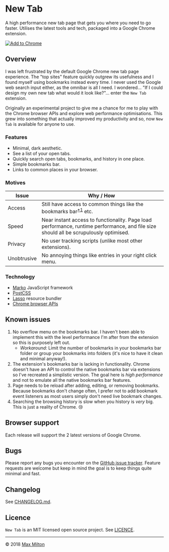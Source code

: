 <!-- markdownlint-disable no-inline-html -->

# New Tab

A high performance new tab page that gets you where you need to go faster. Utilises the latest tools and tech, packaged into a Google Chrome extension.

[![Add to Chrome](https://developer.chrome.com/webstore/images/ChromeWebStore_Badge_v2_340x96.png)](https://chrome.google.com/webstore/detail/new-tab/cpcibnbdmpmcmnkhoiilpnlaepkepknb)

## Overview

I was left frustrated by the default Google Chrome new tab page experience. The "top sites" feature quickly outgrew its usefulness and I found myself using bookmarks instead every time. I never used the Google web search input either, as the omnibar is all I need. I wondered... "If I could design my own new tab what would it look like?"... enter the `New Tab` extension.

Originally an experimental project to give me a chance for me to play with the Chrome browser APIs and explore web performance optimisations. This grew into something that actually improved my productivity and so, now `New Tab` is available for anyone to use.

### Features

* Minimal, dark aesthetic.
* See a list of your open tabs.
* Quickly search open tabs, bookmarks, and history in one place.
* Simple bookmarks bar.
* Links to common places in your browser.

### Motives

Issue | Why / How
--|--
Access | Still have access to common things like the bookmarks bar<sup>[*1](#known-issues)</sup> etc.
Speed | Near instant access to functionality. Page load performance, runtime performance, and file size should all be scrupulously optimised.
Privacy | No user tracking scripts (unlike most other extensions).
Unobtrusive | No annoying things like entries in your right click menu.

### Technology

* [Marko](https://markojs.com) JavaScript framework
* [PostCSS](http://postcss.org/)
* [Lasso](https://github.com/lasso-js/lasso) resource bundler
* [Chrome browser APIs](https://developer.chrome.com/apps/api_index)

## Known issues

1. No overflow menu on the bookmarks bar. I haven't been able to implement this with the level performance I'm after from the extension so this is purposely left out.
    * _Workaround:_ Limit the number of bookmarks in your bookmarks bar folder or group your bookmarks into folders (it's nice to have it clean and minimal anyway!).
1. The extension's bookmarks bar is lacking in functionality. Chrome doesn't have an API to control the native bookmarks bar via extensions so I've recreated a simplistic version. The goal here is _high performance_ and not to emulate all the native bookmarks bar features.
1. Page needs to be reload after adding, editing, or removing bookmarks. Because bookmarks don't change often, I prefer not to add bookmark event listeners as most users simply don't need live bookmark changes.
1. Searching the browsing history is slow when you history is _very_ big. This is just a reality of Chrome. 😢

## Browser support

Each release will support the 2 latest versions of Google Chrome.

## Bugs

Please report any bugs you encounter on the [GitHub issue tracker](https://github.com/MaxMilton/new-tab/issues). Feature requests are welcome but keep in mind the goal is to keep things quite minimal and fast.

## Changelog

See [CHANGELOG.md](https://github.com/MaxMilton/new-tab/blob/master/CHANGELOG.md).

## Licence

`New Tab` is an MIT licensed open source project. See [LICENCE](https://github.com/MaxMilton/new-tab/blob/master/LICENCE).

-----

© 2018 [Max Milton](https://maxmilton.com)
